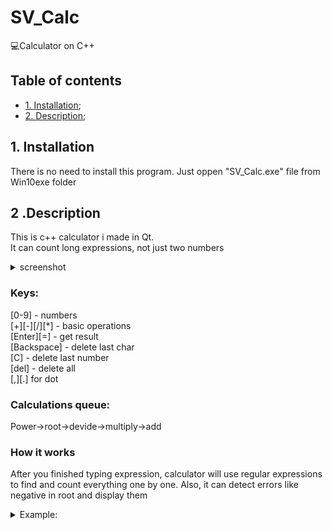 # SV_Calc
💻Calculator on C++

## Table of contents
 + [1. Installation](#1_parag);
 + [2. Description](#2_parag); 

## <a name="1_parag"></a>	1. Installation

There is no need to install this program. Just oppen "SV_Calc.exe" file from Win10exe folder

## <a name="2_parag"></a>	2 .Description

This is c++ calculator i made in Qt.<br>
It can count long expressions, not just two numbers
<details>
  <summary>screenshot</summary>
  
  ![screenshot](https://i.imgur.com/QpVizBq.png)
  
</details>

### Keys:<br>
[0-9] - numbers<br>
[+][-][/][*] - basic operations<br>
[Enter][=] - get result<br>
[Backspace] - delete last char<br>
[C] - delete last number<br>
[del] - delete all<br>
[,][.] for dot<br>

### Calculations queue:<br>
Power->root->devide->multiply->add

### How it works
After you finished typing expression, calculator will use regular expressions to find and count everything one by one.
Also, it can detect errors like negative in root and display them

<details>
  <summary>Example: </summary>
  
  Expression: 5-2^3--4+9/2√9
  1. 2^3=8 | 5-8--4+9/2√9
  2. 2√9=3 | 5-8--4+9/3
  3. 9/3=3 | 5-8--4+3
  4. 5+(-8)+4+3=4  
  Result is 4  
  
</details>
